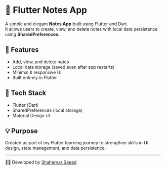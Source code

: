 # 📝 Flutter Notes App

A simple and elegant **Notes App** built using Flutter and Dart.  
It allows users to create, view, and delete notes with local data persistence using **SharedPreferences**.

## 🚀 Features
- Add, view, and delete notes  
- Local data storage (saved even after app restarts)  
- Minimal & responsive UI  
- Built entirely in Flutter

## 🧠 Tech Stack
- Flutter (Dart)
- SharedPreferences (local storage)
- Material Design UI

## 💡 Purpose
Created as part of my Flutter learning journey to strengthen skills in UI design, state management, and data persistence.

---

👨‍💻 Developed by [Shaheryar Saeed](https://www.linkedin.com/in/shaheryar-saeed/)
